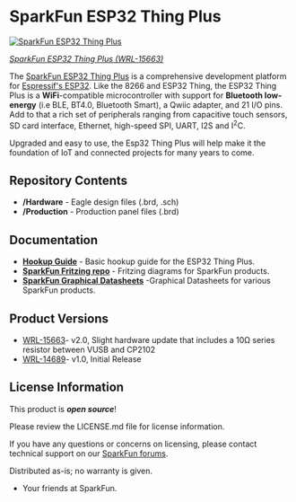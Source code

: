 SparkFun ESP32 Thing Plus
========================================

[![SparkFun ESP32 Thing Plus](https://cdn.sparkfun.com//assets/parts/1/4/2/4/1/15663-SparkFun_Thing_Plus_-_ESP32_WROOM-01.jpg)](https://www.sparkfun.com/products/15663)

[*SparkFun ESP32 Thing Plus (WRL-15663)*](https://www.sparkfun.com/products/15663)

The [SparkFun ESP32 Thing Plus](https://www.sparkfun.com/products/15663) is a comprehensive development platform for [Espressif's ESP32](https://espressif.com/en/products/hardware/esp32/overview). Like the 8266 and ESP32 Thing, the ESP32 Thing Plus is a **WiFi**-compatible microcontroller with support for **Bluetooth low-energy** (i.e BLE, BT4.0, Bluetooth Smart), a Qwiic adapter, and 21 I/O pins. Add to that a rich set of peripherals ranging from capacitive touch sensors, SD card interface, Ethernet, high-speed SPI, UART, I2S and I<sup>2</sup>C.

Upgraded and easy to use, the Esp32 Thing Plus will help make it the foundation of IoT and connected projects for many years to come.

Repository Contents
-------------------

* **/Hardware** - Eagle design files (.brd, .sch)
* **/Production** - Production panel files (.brd)

Documentation
--------------
* **[Hookup Guide](https://learn.sparkfun.com/tutorials/esp32-thing-plus-hookup-guide)** - Basic hookup guide for the ESP32 Thing Plus.
* **[SparkFun Fritzing repo](https://github.com/sparkfun/Fritzing_Parts)** - Fritzing diagrams for SparkFun products.
* **[SparkFun Graphical Datasheets](https://github.com/sparkfun/Graphical_Datasheets)** -Graphical Datasheets for various SparkFun products.

Product Versions
----------------
* [WRL-15663](https://www.sparkfun.com/products/15663)- v2.0, Slight hardware update that includes a 10&ohm; series resistor between VUSB and CP2102
* [WRL-14689](https://www.sparkfun.com/products/14689)- v1.0, Initial Release

License Information
-------------------

This product is _**open source**_! 

Please review the LICENSE.md file for license information. 

If you have any questions or concerns on licensing, please contact technical support on our [SparkFun forums](https://forum.sparkfun.com/viewforum.php?f=152).

Distributed as-is; no warranty is given.

- Your friends at SparkFun.
